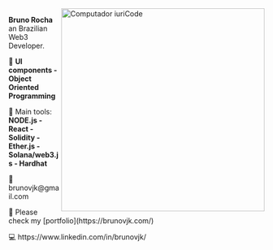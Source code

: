 <img src="https://raw.githubusercontent.com/MicaelliMedeiros/micaellimedeiros/master/image/computer-illustration.png" min-width="400px" max-width="400px" width="400px" align="right" alt="Computador iuriCode">

<p align="left"> 
  <strong>Bruno Rocha</strong> an Brazilian Web3 Developer.<br>
</p>

<p align="left">
  🦄 <strong>UI components - Object Oriented Programming</strong>
</p>

<p align="left">
  💼 Main tools: <strong>NODE.js - React - Solidity - Ether.js - Solana/web3.js - Hardhat</strong>
</p>

<p align="left">
  💌 brunovjk@gmail.com
</p>
<p align="left">
  💼 Please check my [portfolio](https://brunovjk.com/)
</p>

<p align="left">
  💻 https://www.linkedin.com/in/brunovjk/
</p>
